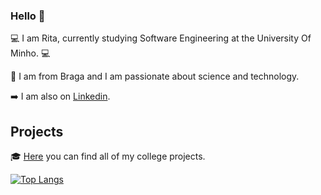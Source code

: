 ### Hello 👋

💻 I am Rita, currently studying Software Engineering at the University Of Minho. 💻

📍 I am from Braga and I am passionate about science and technology.

➡️ I am also on [Linkedin](https://www.linkedin.com/in/anaritapeixoto/).

## Projects

🎓 [Here](https://github.com/rita-peixoto/uminho-lei/) you can find all of my college projects.

[![Top Langs](https://github-readme-stats.vercel.app/api/top-langs/?username=isabelcosta&layout=compact)](https://github.com/anuraghazra/github-readme-stats)


<!--
**rita-peixoto/rita-peixoto** is a ✨ _special_ ✨ repository because its `README.md` (this file) appears on your GitHub profile.

Here are some ideas to get you started:

- 🔭 I’m currently working on ...
- 🌱 I’m currently learning ...
- 👯 I’m looking to collaborate on ...
- 🤔 I’m looking for help with ...
- 💬 Ask me about ...
- 📫 How to reach me: ...
- 😄 Pronouns: ...
- ⚡ Fun fact: ...
-->
